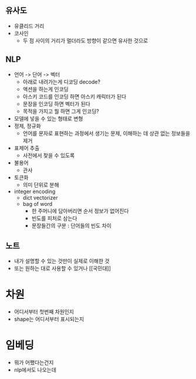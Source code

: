 ## 유사도
- 유클리드 거리
- 코사인
	- 두 점 사이의 거리가 멀더라도 방향이 같으면 유사한 것으로
## NLP
- 언어 -> 단어 -> 벡터
	- 아래로 내려가는게 디코딩 decode?
	- 액션을 하는게 인코딩
	- 아스키 코드를 인코딩 하면 아스키 캐릭터가 된다
	- 문장을 인코딩 하면 벡터가 된다
	- 목적을 가지고 뭘 하면 그게 인코딩?
- 모델에 넣을 수 있는 형태로 변형
- 정제, 정규화
	- 언어를 문자로 표현하는 과정에서 생기는 문제, 이해하는 데 상관 없는 정보들을 제거
- 표제어 추출
	- 사전에서 찾을 수 있도록
- 불용어
	- 관사
- 토큰화
	- 의미 단위로 분해
- integer encoding
	- dict vectorizer
	- bag of word
		- 한 주머니에 담아버리면 순서 정보가 없어진다
		- 빈도를 피처로 삼는다
		- 문장들간의 구분 : 단어들의 빈도 차이
## 노트
- 내가 설명할 수 있는 것만이 실제로 이해한 것
- 또는 원하는 대로 사용할 수 있거나
[[국민대]]
# 차원
- 어디서부터 첫번째 차원인지
- shape는 어디서부터 표시되는지
# 임베딩
- 뭐가 어쨌다는건지
- nlp에서도 나오는데

